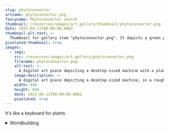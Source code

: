 ```yaml
---
slug: phytoconnector
artname: phytoconnector.png
fancyname: Phytoconnector sketch
thumbnail: /resources/images/art_gallery/thumbnail/phytoconnector.png
date: 2023-04-11T00:00:00.000Z
thumbnail-alt-text: >-
  Thumbnail for gallery item "phytoconnector.png". It depicts a green plant-like bulb.
pixelated-thumbnail: true
images:
  - img1:
    src: /resources/images/art_gallery/phytoconnector.png
    filename: phytoconnector.png
    alt-text: >-
      A digital art piece depicting a desktop-sized machine with a plant bulb attached.
    image-description: >-
      A digital art piece depicting a desktop-sized machine, in a rough isometric view. It has a dark grey baseplate with a power cord plugged into the side. On top of the baseplate is a lighter grey box. The box is connected to the baseplate by two smaller red and blue boxes. On the side of the box are two small, square buttons. Red, blue, and green lights can be seen on the upper edge of the box, alongside a blue switch. The box holds a bulb of plant-like mass, connected to it by a short, square shaft. The bulb is bright green and has a sheen. Pronounced contours and folds can be seen in the bulb, giving it a malleable appearance.
    width: 640
    height: 640
    date: 2023-04-11T00:00:00.000Z
    pixelated: true
---
```

<p>
	It's like a keyboard for plants.
	<details>
		<summary>Worldbuilding</summary>
		<div class="details-content">
			<p>
				Plants, and anthroviridians by extension, have the unique ability to communicate by transmitting chemicals through the flesh. This works surprisingly fast, being almost as fast as pure thought. This form of communication can be used to transmit not only text but images, concepts, emotions, and anything that can be formed into a thought.
			</p>
			<p>
				The phytoconnector was created as a simple and adaptable way to allow anthroviridians to interface with computers. A user must simply make physical contact with the bulb of plant mass and transmit the desired input to it. This method can simulate keyboard, mouse, or game controller input. If the operating system supports it, it also allows for advanced features such as controlling multiple pointers at once. Some phytoconnectors come with software that allows for customised inputs to be created, to further enhance usage.
			</p>
			<p>
				The phytoconnector in the image shown is designed for use alongside a desktop or laptop computer. There are designs which can be worn on the body, allowing the user to recline, stand up, or even walk around while operating a computer. Infrequently, phytoconnectors may provide audiovisual output, allowing for computers to be used discretely. The output of this method is not as "strong" as physical audiovisual output, however, so this technology is usually only used for mobile music players.
			</p>
		</div>
	</details>
</p>
